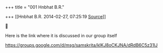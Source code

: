+++
title = "001 Hnbhat B.R."

+++
[[Hnbhat B.R.	2014-02-27, 07:25:19 [Source](https://groups.google.com/g/samskrita/c/4z0MVEZcIpY)]]





Here is the link where it is discussed in our group itself

  

<https://groups.google.com/d/msg/samskrita/kIKJ8oCKJNA/dRdB6C5z31IJ>

  

